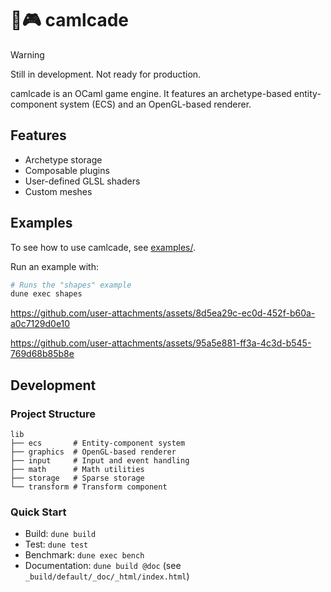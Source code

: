 # 🐫🎮 camlcade

> [!WARNING]
> Still in development. Not ready for production.

camlcade is an OCaml game engine. It features an archetype-based entity-component system (ECS) and an OpenGL-based renderer.

## Features

- Archetype storage
- Composable plugins
- User-defined GLSL shaders
- Custom meshes

## Examples

To see how to use camlcade, see [examples/](examples/).

Run an example with:
```sh
# Runs the "shapes" example
dune exec shapes
```

https://github.com/user-attachments/assets/8d5ea29c-ec0d-452f-b60a-a0c7129d0e10

https://github.com/user-attachments/assets/95a5e881-ff3a-4c3d-b545-769d68b85b8e

## Development

### Project Structure

```
lib
├── ecs       # Entity-component system
├── graphics  # OpenGL-based renderer
├── input     # Input and event handling
├── math      # Math utilities
├── storage   # Sparse storage
└── transform # Transform component
```

### Quick Start

- Build: `dune build`
- Test: `dune test`
- Benchmark: `dune exec bench`
- Documentation: `dune build @doc` (see `_build/default/_doc/_html/index.html`)
